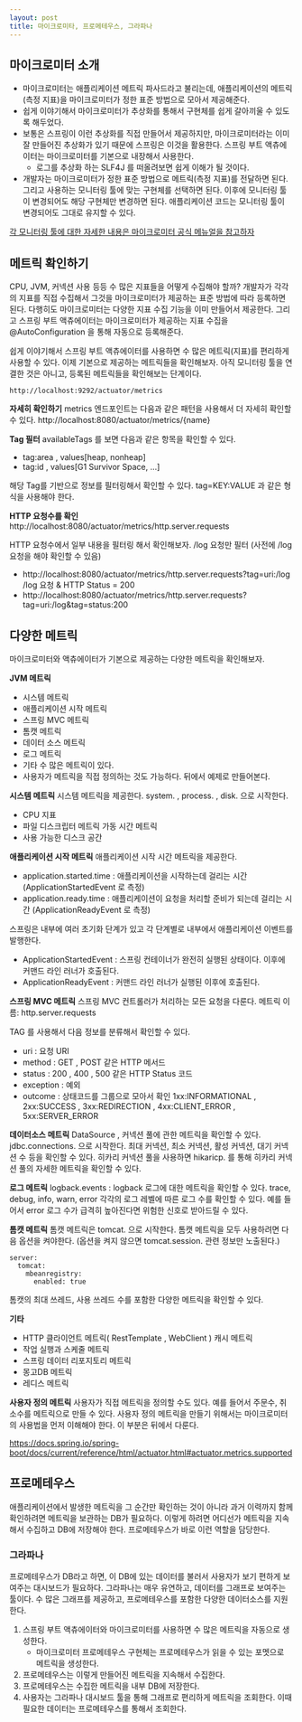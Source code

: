 ```yaml
---
layout: post
title: 마이크로미타, 프로메테우스, 그라파나
---
```


## 마이크로미터 소개
- 마이크로미터는 애플리케이션 메트릭 파사드라고 불리는데, 애플리케이션의 메트릭(측정 지표)을 마이크로미터가 정한 표준 방법으로 모아서 제공해준다.
- 쉽게 이야기해서 마이크로미터가 추상화를 통해서 구현체를 쉽게 갈아끼울 수 있도록 해두었다.
- 보통은 스프링이 이런 추상화를 직접 만들어서 제공하지만, 마이크로미터라는 이미 잘 만들어진 추상화가 있기 때문에 스프링은 이것을 활용한다. 스프링 부트 액츄에이터는 마이크로미터를 기본으로 내장해서 사용한다.
  - 로그를 추상화 하는 SLF4J 를 떠올려보면 쉽게 이해가 될 것이다.
- 개발자는 마이크로미터가 정한 표준 방법으로 메트릭(측정 지표)를 전달하면 된다. 그리고 사용하는 모니터링 툴에 맞는 구현체를 선택하면 된다. 이후에 모니터링 툴이 변경되어도 해당 구현체만 변경하면 된다. 애플리케이션 코드는 모니터링 툴이 변경되어도 그대로 유지할 수 있다.

[각 모니터링 툴에 대한 자세한 내용은 마이크로미터 공식 메뉴얼을 참고하자](https://micrometer.io/docs)


## 메트릭 확인하기
CPU, JVM, 커넥션 사용 등등 수 많은 지표들을 어떻게 수집해야 할까?
개발자가 각각의 지표를 직접 수집해서 그것을 마이크로미터가 제공하는 표준 방법에 따라 등록하면 된다. 다행히도 마이크로미터는 다양한 지표 수집 기능을 이미 만들어서 제공한다.
그리고 스프링 부트 액츄에이터는 마이크로미터가 제공하는 지표 수집을 @AutoConfiguration 을 통해 자동으로 등록해준다.

쉽게 이야기해서 스프링 부트 액츄에이터를 사용하면 수 많은 메트릭(지표)를 편리하게 사용할 수 있다. 이제 기본으로 제공하는 메트릭들을 확인해보자.
아직 모니터링 툴을 연결한 것은 아니고, 등록된 메트릭들을 확인해보는 단계이다.

~~~
http://localhost:9292/actuator/metrics
~~~

**자세히 확인하기**
metrics 엔드포인트는 다음과 같은 패턴을 사용해서 더 자세히 확인할 수 있다. http://localhost:8080/actuator/metrics/{name}

**Tag 필터**
availableTags 를 보면 다음과 같은 항목을 확인할 수 있다.
- tag:area , values[heap, nonheap]
- tag:id , values[G1 Survivor Space, ...]

해당 Tag를 기반으로 정보를 필터링해서 확인할 수 있다. tag=KEY:VALUE 과 같은 형식을 사용해야 한다.


**HTTP 요청수를 확인**
http://localhost:8080/actuator/metrics/http.server.requests   

HTTP 요청수에서 일부 내용을 필터링 해서 확인해보자. /log 요청만 필터 (사전에 /log 요청을 해야 확인할 수 있음)   
- http://localhost:8080/actuator/metrics/http.server.requests?tag=uri:/log
/log 요청 & HTTP Status = 200
- http://localhost:8080/actuator/metrics/http.server.requests?tag=uri:/log&tag=status:200


## 다양한 메트릭
마이크로미터와 액츄에이터가 기본으로 제공하는 다양한 메트릭을 확인해보자.

**JVM 메트릭**
- 시스템 메트릭
- 애플리케이션 시작 메트릭
- 스프링 MVC 메트릭
- 톰캣 메트릭
- 데이터 소스 메트릭
- 로그 메트릭
- 기타 수 많은 메트릭이 있다.
- 사용자가 메트릭을 직접 정의하는 것도 가능하다. 뒤에서 예제로 만들어본다.

**시스템 메트릭**
시스템 메트릭을 제공한다. system. , process. , disk. 으로 시작한다.
- CPU 지표
- 파일 디스크립터 메트릭 가동 시간 메트릭
- 사용 가능한 디스크 공간

**애플리케이션 시작 메트릭**
애플리케이션 시작 시간 메트릭을 제공한다.

- application.started.time : 애플리케이션을 시작하는데 걸리는 시간 (ApplicationStartedEvent 로 측정)
- application.ready.time : 애플리케이션이 요청을 처리할 준비가 되는데 걸리는 시간 (ApplicationReadyEvent 로 측정)

스프링은 내부에 여러 초기화 단계가 있고 각 단계별로 내부에서 애플리케이션 이벤트를 발행한다. 
- ApplicationStartedEvent : 스프링 컨테이너가 완전히 실행된 상태이다. 이후에 커맨드 라인 러너가 호출된다.
- ApplicationReadyEvent : 커맨드 라인 러너가 실행된 이후에 호출된다.

**스프링 MVC 메트릭**
스프링 MVC 컨트롤러가 처리하는 모든 요청을 다룬다. 메트릭 이름: http.server.requests

TAG 를 사용해서 다음 정보를 분류해서 확인할 수 있다.
- uri : 요청 URI
- method : GET , POST 같은 HTTP 메서드
- status : 200 , 400 , 500 같은 HTTP Status 코드
- exception : 예외
- outcome : 상태코드를 그룹으로 모아서 확인 1xx:INFORMATIONAL , 2xx:SUCCESS , 3xx:REDIRECTION , 4xx:CLIENT_ERROR , 5xx:SERVER_ERROR

**데이터소스 메트릭**
DataSource , 커넥션 풀에 관한 메트릭을 확인할 수 있다. jdbc.connections. 으로 시작한다.
최대 커넥션, 최소 커넥션, 활성 커넥션, 대기 커넥션 수 등을 확인할 수 있다.
히카리 커넥션 풀을 사용하면 hikaricp. 를 통해 히카리 커넥션 풀의 자세한 메트릭을 확인할 수 있다.

**로그 메트릭**
logback.events : logback 로그에 대한 메트릭을 확인할 수 있다.
trace, debug, info, warn, error 각각의 로그 레벨에 따른 로그 수를 확인할 수 있다. 예를 들어서 error 로그 수가 급격히 높아진다면 위험한 신호로 받아드릴 수 있다.

**톰캣 메트릭**
톰캣 메트릭은 tomcat. 으로 시작한다.
톰캣 메트릭을 모두 사용하려면 다음 옵션을 켜야한다. (옵션을 켜지 않으면 tomcat.session. 관련 정보만 노출된다.)

~~~
server:
  tomcat:
    mbeanregistry:
      enabled: true
~~~
톰캣의 최대 쓰레드, 사용 쓰레드 수를 포함한 다양한 메트릭을 확인할 수 있다.

**기타**
- HTTP 클라이언트 메트릭( RestTemplate , WebClient ) 캐시 메트릭
- 작업 실행과 스케줄 메트릭
- 스프링 데이터 리포지토리 메트릭
- 몽고DB 메트릭
- 레디스 메트릭

**사용자 정의 메트릭**
사용자가 직접 메트릭을 정의할 수도 있다. 예를 들어서 주문수, 취소수를 메트릭으로 만들 수 있다.
사용자 정의 메트릭을 만들기 위해서는 마이크로미터의 사용법을 먼저 이해해야 한다. 이 부분은 뒤에서 다룬다.

https://docs.spring.io/spring-boot/docs/current/reference/html/actuator.html#actuator.metrics.supported


## 프로메테우스
애플리케이션에서 발생한 메트릭을 그 순간만 확인하는 것이 아니라 과거 이력까지 함께 확인하려면 메트릭을 보관하는 DB가 필요하다. 
이렇게 하려면 어디선가 메트릭을 지속해서 수집하고 DB에 저장해야 한다. 프로메테우스가 바로 이런 역할을 담당한다.

### 그라파나
프로메테우스가 DB라고 하면, 이 DB에 있는 데이터를 불러서 사용자가 보기 편하게 보여주는 대시보드가 필요하다. 
그라파나는 매우 유연하고, 데이터를 그래프로 보여주는 툴이다. 수 많은 그래프를 제공하고, 프로메테우스를 포함한 다양한 데이터소스를 지원한다.

1. 스프링 부트 액츄에이터와 마이크로미터를 사용하면 수 많은 메트릭을 자동으로 생성한다. 
   - 마이크로미터 프로메테우스 구현체는 프로메테우스가 읽을 수 있는 포멧으로 메트릭을 생성한다.
2. 프로메테우스는 이렇게 만들어진 메트릭을 지속해서 수집한다.
3. 프로메테우스는 수집한 메트릭을 내부 DB에 저장한다.
4. 사용자는 그라파나 대시보드 툴을 통해 그래프로 편리하게 메트릭을 조회한다. 이때 필요한 데이터는 프로메테우스를 통해서 조회한다.
